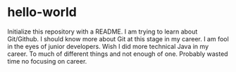 # hello-world
Initialize this repository with a README.
I am trying to learn about Git/Github.  I should know more about Git at this stage in my career.
I am fool in the eyes of junior developers.
Wish I did more technical Java in my career. 
To much of different things and not enough of one.  Probably wasted time no focusing on career.
